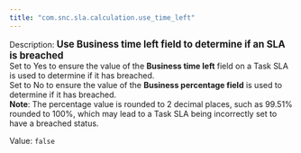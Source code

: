 ```yaml
---
title: "com.snc.sla.calculation.use_time_left"
---
```


Description: <span style="font-weight:bold;font-size: larger">Use Business time left field to determine if an SLA is breached<br/></span>
Set to Yes to ensure the value of the <b>Business time left</b> field on a Task SLA is used to determine if it has breached.<br/>
Set to No to ensure the value of the <b>Business percentage field</b> is used to determine if it has breached.<br/><b>Note</b>: The percentage value is rounded to 2 decimal places, such as 99.51% rounded to 100%, which may lead to a Task SLA being incorrectly set to have a breached status.

Value: `false`